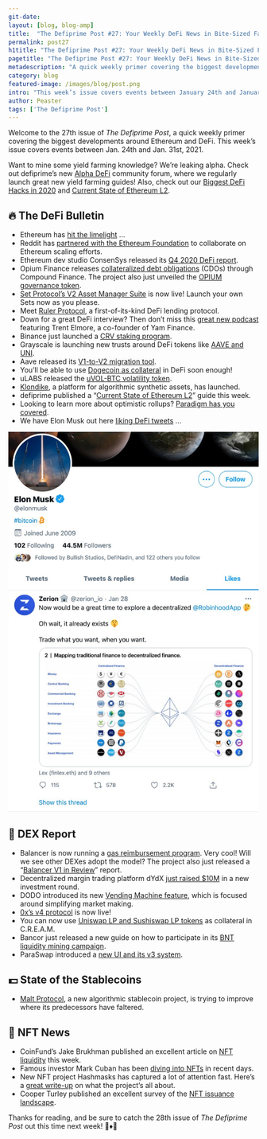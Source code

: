 ```yaml
---
git-date:
layout: [blog, blog-amp]
title:  "The Defiprime Post #27: Your Weekly DeFi News in Bite-Sized Fashion"
permalink: post27
h1title: "The Defiprime Post #27: Your Weekly DeFi News in Bite-Sized Fashion"
pagetitle: "The Defiprime Post #27: Your Weekly DeFi News in Bite-Sized Fashion"
metadescription: "A quick weekly primer covering the biggest developments around Ethereum and DeFi. This week’s issue covers events between January 24th and January 31th, 2021"
category: blog
featured-image: /images/blog/post.png
intro: "This week’s issue covers events between January 24th and January 31th, 2021"
author: Peaster
tags: ['The Defiprime Post']
---
```

Welcome to the 27th issue of _The Defiprime Post_, a quick weekly primer covering the biggest developments around Ethereum and DeFi. This week’s issue covers events between Jan. 24th and Jan. 31st, 2021.

Want to mine some yield farming knowledge? We’re leaking alpha. Check out defiprime’s new [Alpha DeFi](https://alpha.defiprime.com/c/yield-farming/6) community forum, where we regularly launch great new yield farming guides! Also, check out our [Biggest DeFi Hacks in 2020](https://defiprime.com/hacks2020) and [Current State of Ethereum L2](https://defiprime.com/ethereum-l2).


## 🔥 The DeFi Bulletin

*   Ethereum has [hit the limelight](https://www.zerohedge.com/crypto/ethereum-surges-new-record-high-defi-boom-re-accelerates) …
*   Reddit has [partnered with the Ethereum Foundation](https://www.reddit.com/r/ethereum/comments/l6c3kx/reddit_announces_partnership_with_the_ethereum/) to collaborate on Ethereum scaling efforts.
*   Ethereum dev studio ConsenSys released its [Q4 2020 DeFi report](https://f.hubspotusercontent10.net/hubfs/4795067/consensys-q4-defi-report.pdf).
*   Opium Finance releases [collateralized debt obligations](https://www.coindesk.com/collateralized-debt-obligations-cdos-defi-lending) (CDOs) through Compound Finance. The project also just unveiled the [OPIUM governance token](https://medium.com/opium-network/opium-governance-6a3a83c1a1c2).
*   [Set Protocol’s V2 Asset Manager Suite](https://medium.com/set-protocol/introducing-the-asset-manager-suite-612a22332a15) is now live! Launch your own Sets now as you please.
*   Meet [Ruler Protocol](https://rulerprotocol.medium.com/introducing-ruler-protocol-52c2b8d9502c), a first-of-its-kind DeFi lending protocol.
*   Down for a great DeFi interview? Then don’t miss this [great new podcast](https://open.spotify.com/episode/5j8Oa6FprFTOVv1AwQeAmv?si=qzCTuY5MRia1QZjT0HuF8Q&nd=1) featuring Trent Elmore, a co-founder of Yam Finance.
*   Binance just launched a [CRV staking program](https://www.binance.com/en/support/announcement/06792a29f905402cb432eaf2ed9ec3da).
*   Grayscale is launching new trusts around DeFi tokens like [AAVE and UNI](https://www.coindesk.com/digital-asset-manager-grayscale-eyes-defi-space-with-new-trust-filings).
*   Aave released its [V1-to-V2 migration tool](https://medium.com/aave/aave-protocol-migration-tool-released-22cdde51c852).
*   You’ll be able to use [Dogecoin as collateral](https://medium.com/opendao/dogecoin-ren-opendao-dogeo-stablecoin-40c5c65135d2) in DeFi soon enough!
*   uLABS released the [uVOL-BTC volatility token](https://medium.com/uma-project/ulabs-volatility-token-uvol-58fe5173dc22).
*   [Klondike](https://klondikefinance.medium.com/3-2-1-klondike-launch-guide-929ed08187c), a platform for algorithmic synthetic assets, has launched.
*   defiprime published a “[Current State of Ethereum L2](https://defiprime.com/ethereum-l2)” guide this week.
*   Looking to learn more about optimistic rollups? [Paradigm has you covered](https://research.paradigm.xyz/rollups).
*   We have Elon Musk out here [liking DeFi tweets](https://twitter.com/RyanWatkins_/status/1355652891789434881) ...

![](/images/blog/post27-1.jpg)


## 💱 DEX Report

*   Balancer is now running a [gas reimbursement program](https://medium.com/balancer-protocol/exchange-gas-reimbursements-8326db66cab2). Very cool! Will we see other DEXes adopt the model? The project also just released a “[Balancer V1 in Review](https://medium.com/balancer-protocol/balancer-v1-in-review-cd6ab5f4531)” report.
*   Decentralized margin trading platform dYdX [just raised $10M](https://www.coindesk.com/big-guns-back-10m-investment-in-defis-dydx?amp=1&__twitter_impression=true) in a new investment round.
*   DODO introduced its new [Vending Machine feature](https://medium.com/dodoex/an-introduction-to-the-dodo-vending-machine-e36c66aa152b), which is focused around simplifying market making.
*   [0x’s v4 protocol](https://blog.0xproject.com/say-hello-to-0x-v4-ce87ca38e3ac) is now live!
*   You can now use [Uniswap LP and Sushiswap LP tokens](https://medium.com/cream-finance/sushiswap-uniswap-lp-tokens-as-collateral-ec8a582a7095) as collateral in C.R.E.A.M.
*   Bancor just released a new guide on how to participate in its [BNT liquidity mining campaign](https://blog.bancor.network/how-to-stake-bnt-liquidity-mining-rewards-compound-yield-2ad40b45c002).
*   ParaSwap introduced a [new UI and its v3 system](https://medium.com/paraswap/introducing-paraswaps-new-ui-a-significant-upgrade-for-our-contracts-ed15d632e1d0).


## 💵 State of the Stablecoins

*   [Malt Protocol](https://maltprotocol.medium.com/malt-protocol-the-answer-to-the-algo-stablecoin-question-338e20b76f2b), a new algorithmic stablecoin project, is trying to improve where its predecessors have faltered.


## 💎 NFT News

*   CoinFund’s Jake Brukhman published an excellent article on [NFT liquidity](https://blog.coinfund.io/appraisal-games-and-the-nft-liquidity-problem-904afe6bc7af?gi=7f34a4afd9be) this week.
*   Famous investor Mark Cuban has been [diving into NFTs](https://www.coindesk.com/mark-cuban-bitcoin-nfts-blockchain-dallas-mavericks) in recent days.
*   New NFT project Hashmasks has captured a lot of attention fast. Here’s a [great write-up](https://dtjournal.substack.com/p/hashmasks) on what the project’s all about.
*   Cooper Turley published an excellent survey of the [NFT issuance landscape](https://coopahtroopa.mirror.xyz/PF42Z9oE_r6yhZN9jZrrseXfHaZALj9JIfMplshlgQ0).


Thanks for reading, and be sure to catch the 28th issue of _The Defiprime Post_ out this time next week! 👋♦️👋
